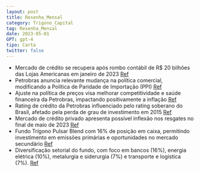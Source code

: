 ```yaml
---
layout: post
title: Resenha_Mensal
category: Trigono_Capital
tag: Resenha_Mensal
date: 2023-05-01
GPT: gpt-4
tipo: Carta
twitter: false
---
```


- Mercado de crédito se recupera após rombo contábil de R$ 20 bilhões das Lojas Americanas em janeiro de 2023
<a href="#" onclick="search_on_pdf('R$ 20 bilhões de rombo contábil jogada pela quase centenária Lojas Americanas no mercadode crédito ')">Ref</a>
- Petrobras anuncia relevante mudança na política comercial, modificando a Política de Paridade de Importação (PPI)
<a href="#" onclick="search_on_pdf('respectivamente.RESENHA MENSAL DE CRÉDITO PRIVADOA deterioração de indicadores financeiros em 2015')">Ref</a>
- Ajuste na política de preços visa melhorar competitividade e saúde financeira da Petrobras, impactando positivamente a inflação
<a href="#" onclick="search_on_pdf('competitivos ao mercado, ao mesmo tempo que evita estagnação e reajustes excessivos. Umdos principa')">Ref</a>
- Rating de crédito da Petrobras influenciado pelo rating soberano do Brasil, afetado pela perda de grau de investimento em 2015
<a href="#" onclick="search_on_pdf('respectivamente.RESENHA MENSAL DE CRÉDITO PRIVADOA deterioração de indicadores financeiros em 2015')">Ref</a>
- Mercado de crédito privado apresenta possível inflexão nos resgates no final de maio de 2023
<a href="#" onclick="search_on_pdf('transportar seus produtos. Vamos acompanhar com lupa essas mudanças e seus efeitos.Em relação ao me')">Ref</a>
- Fundo Trígono Pulsar Blend com 16% de posição em caixa, permitindo investimento em emissões primárias e oportunidades no mercado secundário
<a href="#" onclick="search_on_pdf('do pipeline de emissões primárias que já se apresenta e de aproveitar oportunidades de bonscréditos')">Ref</a>
- Diversificação setorial do fundo, com foco em bancos (16%), energia elétrica (10%), metalurgia e siderurgia (7%) e transporte e logística (7%).
<a href="#" onclick="search_on_pdf('fundo —, seguidos por energia elétrica (10%), metalurgia e siderurgia (7%) e transporte elogística ')">Ref</a>

